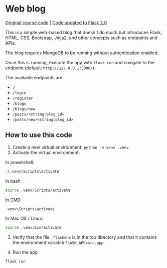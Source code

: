 Web blog
========

[Original course code](https://github.com/schoolofcode-me/web_blog/releases/tag/v1.0.0) | [Code updated to Flask 2.0](https://github.com/schoolofcode-me/web_blog/releases/tag/v2.0.0)

This is a simple web-based blog that doesn't do much but introduces Flask, HTML, CSS, Bootstrap, Jinja2, and other concepts such as endpoints and APIs.

The blog requires MongoDB to be running without authentication enabled.

Once this is running, execute the app with `flask run` and navigate to the endpoint (default: `http://127.0.0.1:5000/`).

The available endpoints are:

- `/`
- `/login`
- `/register`
- `/blogs`
- `/blogs/new`
- `/posts/<string:blog_id>`
- `/posts/new/<string:blog_id>`


## How to use this code

1) Create a new virtual environment: `python -m venv .venv`
2) Activate the virtual environment:

In powershell:

```powershell
.\.venv\Scripts\activate
```

In bash

```bash
source .venv/Scripts/activate
```

In CMD

```cmd
.venv\Scripts\activate
```

In Mac OS / Linux:

```bash
source .venv/bin/activate
```

3) Verify that the file `.flaskenv` is in the top directory and that it contains the environment variable `FLASK_APP=src.app`.

4) Run the app

```
flask run
```
